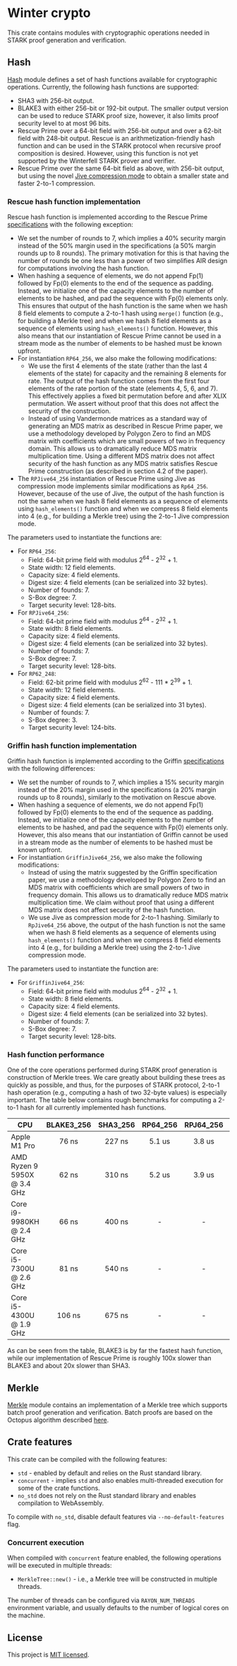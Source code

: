 # Winter crypto
This crate contains modules with cryptographic operations needed in STARK proof generation and verification.

## Hash
[Hash](src/hash) module defines a set of hash functions available for cryptographic operations. Currently, the following hash functions are supported:
 
* SHA3 with 256-bit output.
* BLAKE3 with either 256-bit or 192-bit output. The smaller output version can be used to reduce STARK proof size, however, it also limits proof security level to at most 96 bits.
* Rescue Prime over a 64-bit field with 256-bit output and over a 62-bit field with 248-bit output. Rescue is an arithmetization-friendly hash function and can be used in the STARK protocol when recursive proof composition is desired. However, using this function is not yet supported by the Winterfell STARK prover and verifier.
* Rescue Prime over the same 64-bit field as above, with 256-bit output, but using the novel [Jive compression mode](https://eprint.iacr.org/2022/840.pdf) to obtain a smaller state and faster 2-to-1 compression.

### Rescue hash function implementation
Rescue hash function is implemented according to the Rescue Prime [specifications](https://eprint.iacr.org/2020/1143.pdf) with the following exception:
* We set the number of rounds to 7, which implies a 40% security margin instead of the 50% margin used in the specifications (a 50% margin rounds up to 8 rounds). The primary motivation for this is that having the number of rounds be one less than a power of two simplifies AIR design for computations involving the hash function.
* When hashing a sequence of elements, we do not append Fp(1) followed by Fp(0) elements to the end of the sequence as padding. Instead, we initialize one of the capacity elements to the number of elements to be hashed, and pad the sequence with Fp(0) elements only. This ensures that output of the hash function is the same when we hash 8 field elements to compute a 2-to-1 hash using `merge()` function (e.g., for building a Merkle tree) and when we hash 8 field elements as a sequence of elements using `hash_elements()` function. However, this also means that our instantiation of Rescue Prime cannot be used in a stream mode as the number of elements to be hashed must be known upfront.
* For instantiation `RP64_256`, we also make the following modifications:
  - We use the first 4 elements of the state (rather than the last 4 elements of the state) for capacity and the remaining 8 elements for rate. The output of the hash function comes from the first four elements of the rate portion of the state (elements 4, 5, 6, and 7). This effectively applies a fixed bit permutation before and after XLIX permutation. We assert without proof that this does not affect the security of the construction.
  - Instead of using Vandermonde matrices as a standard way of generating an MDS matrix as described in Rescue Prime paper, we use a methodology developed by Polygon Zero to find an MDS matrix with coefficients which are small powers of two in frequency domain. This allows us to dramatically reduce MDS matrix multiplication time. Using a different MDS matrix does not affect security of the hash function as any MDS matrix satisfies Rescue Prime construction (as described in section 4.2 of the paper).
* The `RPJive64_256` instantiation of Rescue Prime using Jive as compression mode implements similar modifications as `Rp64_256`. However, because of the use of Jive, the output of the hash function is not the same when we hash 8 field elements as a sequence of elements using `hash_elements()` function and when we compress 8 field elements into 4 (e.g., for building a Merkle tree) using the 2-to-1 Jive compression mode.

The parameters used to instantiate the functions are:
* For `RP64_256`:
  - Field: 64-bit prime field with modulus 2<sup>64</sup> - 2<sup>32</sup> + 1.
  - State width: 12 field elements.
  - Capacity size: 4 field elements.
  - Digest size: 4 field elements (can be serialized into 32 bytes).
  - Number of founds: 7.
  - S-Box degree: 7.
  - Target security level: 128-bits.
* For `RPJive64_256`:
  - Field: 64-bit prime field with modulus 2<sup>64</sup> - 2<sup>32</sup> + 1.
  - State width: 8 field elements.
  - Capacity size: 4 field elements.
  - Digest size: 4 field elements (can be serialized into 32 bytes).
  - Number of founds: 7.
  - S-Box degree: 7.
  - Target security level: 128-bits.
* For `RP62_248`:
  - Field: 62-bit prime field with modulus 2<sup>62</sup> - 111 * 2<sup>39</sup> + 1.
  - State width: 12 field elements.
  - Capacity size: 4 field elements.
  - Digest size: 4 field elements (can be serialized into 31 bytes).
  - Number of founds: 7.
  - S-Box degree: 3.
  - Target security level: 124-bits.

### Griffin hash function implementation
Griffin hash function is implemented according to the Griffin [specifications](https://eprint.iacr.org/2022/403.pdf) with the following differences:
* We set the number of rounds to 7, which implies a 15% security margin instead of the 20% margin used in the specifications (a 20% margin rounds up to 8 rounds), similarly to the motivation on Rescue above.
* When hashing a sequence of elements, we do not append Fp(1) followed by Fp(0) elements to the end of the sequence as padding. Instead, we initialize one of the capacity elements to the number of elements to be hashed, and pad the sequence with Fp(0) elements only. However, this also means that our instantiation of Griffin cannot be used in a stream mode as the number of elements to be hashed must be known upfront.
* For instantiation `GriffinJive64_256`, we also make the following modifications:
  - Instead of using the matrix suggested by the Griffin specification paper, we use a methodology developed by Polygon Zero to find an MDS matrix with coefficients which are small powers of two in frequency domain. This allows us to dramatically reduce MDS matrix multiplication time. We claim without proof that using a different MDS matrix does not affect security of the hash function.
  - We use Jive as compression mode for 2-to-1 hashing. Similarly to `RpJive64_256` above, the output of the hash function is not the same when we hash 8 field elements as a sequence of elements using `hash_elements()` function and when we compress 8 field elements into 4 (e.g., for building a Merkle tree) using the 2-to-1 Jive compression mode.

The parameters used to instantiate the function are:
* For `GriffinJive64_256`:
  - Field: 64-bit prime field with modulus 2<sup>64</sup> - 2<sup>32</sup> + 1.
  - State width: 8 field elements.
  - Capacity size: 4 field elements.
  - Digest size: 4 field elements (can be serialized into 32 bytes).
  - Number of founds: 7.
  - S-Box degree: 7.
  - Target security level: 128-bits.

### Hash function performance
One of the core operations performed during STARK proof generation is construction of Merkle trees. We care greatly about building these trees as quickly as possible, and thus, for the purposes of STARK protocol, 2-to-1 hash operation (e.g., computing a hash of two 32-byte values) is especially important. The table below contains rough benchmarks for computing a 2-to-1 hash for all currently implemented hash functions.

| CPU                         | BLAKE3_256 | SHA3_256 | RP64_256 | RPJ64_256 | RP62_248 | GriffinJ64_256 |
| --------------------------- | :--------: | :------: | :------: | :-------: | :------: | :------------: |
| Apple M1 Pro                | 76 ns      | 227 ns   | 5.1 us   | 3.8 us    | 7.1 us   | 2.2 us         |
| AMD Ryzen 9 5950X @ 3.4 GHz | 62 ns      | 310 ns   | 5.2 us   | 3.9 us    | 6.9 us   | 1.5 us         |
| Core i9-9980KH @ 2.4 GHz    | 66 ns      | 400 ns   | -        | -         | 6.6 us   | -              |
| Core i5-7300U @ 2.6 GHz     | 81 ns      | 540 ns   | -        | -         | 9.5 us   | -              |
| Core i5-4300U @ 1.9 GHz     | 106 ns     | 675 ns   | -        | -         | 13.9 us  | -              |

As can be seen from the table, BLAKE3 is by far the fastest hash function, while our implementation of Rescue Prime is roughly 100x slower than BLAKE3 and about 20x slower than SHA3.

## Merkle
[Merkle](src/merkle) module contains an implementation of a Merkle tree which supports batch proof generation and verification. Batch proofs are based on the Octopus algorithm described [here](https://eprint.iacr.org/2017/933).

## Crate features
This crate can be compiled with the following features:

* `std` - enabled by default and relies on the Rust standard library.
* `concurrent` - implies `std` and also enables multi-threaded execution for some of the crate functions.
* `no_std` does not rely on the Rust standard library and enables compilation to WebAssembly.

To compile with `no_std`, disable default features via `--no-default-features` flag.

### Concurrent execution
When compiled with `concurrent` feature enabled, the following operations will be executed in multiple threads:

* `MerkleTree::new()` - i.e., a Merkle tree will be constructed in multiple threads.

The number of threads can be configured via `RAYON_NUM_THREADS` environment variable, and usually defaults to the number of logical cores on the machine.

License
-------

This project is [MIT licensed](../LICENSE).
